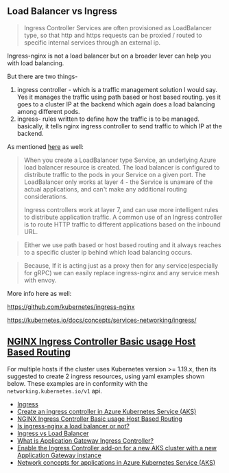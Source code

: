 ## Load Balancer vs Ingress

> Ingress Controller Services are often provisioned as LoadBalancer type, so that http and https requests can be proxied / routed to specific internal services through an external ip.

Ingress-nginx is not a load balancer but on a broader lever can help you with load balancing.

But there are two things-

1) ingress controller - which is a traffic management solution I would say. Yes it manages the traffic using path based or host based routing. yes it goes to a cluster IP at the backend which again does a load balancing among different pods.
2) ingress- rules written to define how the traffic is to be managed. basically, it tells nginx ingress controller to send traffic to which IP at the backend.

As mentioned [here](https://docs.microsoft.com/en-us/azure/aks/concepts-network#ingress-controllers) as well:

> When you create a LoadBalancer type Service, an underlying Azure load balancer resource is created. The load balancer is configured to distribute traffic to the pods in your Service on a given port. The LoadBalancer only works at layer 4 - the Service is unaware of the actual applications, and can't make any additional routing considerations.
> 
> Ingress controllers work at layer 7, and can use more intelligent rules to distribute application traffic. A common use of an Ingress controller is to route HTTP traffic to different applications based on the inbound URL.

> Either we use path based or host based routing and it always reaches to a specific cluster ip behind which load balancing occurs.

> Because, If it is acting just as a proxy then for any service(especially for gRPC) we can easily replace ingress-nginx and any service mesh with envoy.

More info here as well:

https://github.com/kubernetes/ingress-nginx

https://kubernetes.io/docs/concepts/services-networking/ingress/


## [NGINX Ingress Controller Basic usage Host Based Routing](https://kubernetes.github.io/ingress-nginx/user-guide/basic-usage/)

For multiple hosts if the cluster uses Kubernetes version >= 1.19.x, then its suggested to create 2 ingress resources, using yaml examples shown below. These examples are in conformity with the `networking.kubernetes.io/v1` api.

- [Ingress](https://kubernetes.io/docs/concepts/services-networking/ingress/)
- [Create an ingress controller in Azure Kubernetes Service (AKS)](https://docs.microsoft.com/en-us/azure/aks/ingress-basic?tabs=azure-cli)
- [NGINX Ingress Controller Basic usage Host Based Routing](https://kubernetes.github.io/ingress-nginx/user-guide/basic-usage/)
- [Is ingress-nginx a load balancer or not?](https://docs.microsoft.com/en-us/answers/questions/295210/is-ingress-nginx-is-really-a-load-balancer-or-not.html)
- [Ingress vs Load Balancer](https://stackoverflow.com/questions/45079988/ingress-vs-load-balancer#:~:text=Ingress%20Controller%20Services%20are%20often,not%20strictly%20needed%20for%20this.)
- [What is Application Gateway Ingress Controller?](https://docs.microsoft.com/en-us/azure/application-gateway/ingress-controller-overview)
- [Enable the Ingress Controller add-on for a new AKS cluster with a new Application Gateway instance](https://docs.microsoft.com/en-us/azure/application-gateway/tutorial-ingress-controller-add-on-new)
- [Network concepts for applications in Azure Kubernetes Service (AKS)](https://docs.microsoft.com/en-us/azure/aks/concepts-network#ingress-controllers)

